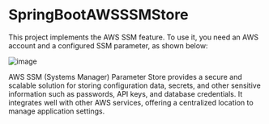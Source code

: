 # SpringBootAWSSSMStore

This project implements the AWS SSM feature. To use it, you need an AWS account and a configured SSM parameter, as shown below:

![image](https://github.com/user-attachments/assets/522f353b-ca59-4f5e-95a5-7ef63e41a7ad)


AWS SSM (Systems Manager) Parameter Store provides a secure and scalable solution for storing configuration data, secrets, and other sensitive information such as passwords, API keys, and database credentials. It integrates well with other AWS services, offering a centralized location to manage application settings.																			

